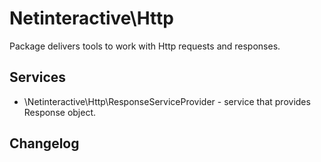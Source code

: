 Netinteractive\Http
===================

Package delivers tools to work with Http requests and responses.

## Services
 * \Netinteractive\Http\ResponseServiceProvider - service that provides Response object.

## Changelog